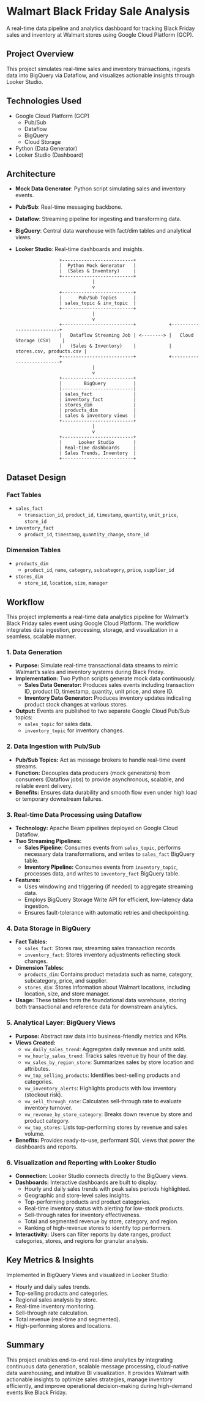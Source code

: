 # Walmart Black Friday Sale Analysis

A real-time data pipeline and analytics dashboard for tracking Black Friday sales and inventory at Walmart stores using Google Cloud Platform (GCP).

## Project Overview

This project simulates real-time sales and inventory transactions, ingests data into BigQuery via Dataflow, and visualizes actionable insights through Looker Studio.


## Technologies Used

- Google Cloud Platform (GCP)
  - Pub/Sub
  - Dataflow
  - BigQuery
  - Cloud Storage
- Python (Data Generator)
- Looker Studio (Dashboard)


## Architecture

- **Mock Data Generator**: Python script simulating sales and inventory events.
- **Pub/Sub**: Real-time messaging backbone.
- **Dataflow**: Streaming pipeline for ingesting and transforming data.
- **BigQuery**: Central data warehouse with fact/dim tables and analytical views.
- **Looker Studio**: Real-time dashboards and insights.

                      +--------------------------+
                      |  Python Mock Generator   |
                      |  (Sales & Inventory)     |
                      +--------------------------+
                                  |
                                  v
                      +--------------------------+
                      |      Pub/Sub Topics      |
                      | sales_topic & inv_topic  |
                      +--------------------------+
                                  |
                                  v
                      +--------------------------+            +--------------------------+
                      |   Dataflow Streaming Job | <--------> |   Cloud Storage (CSV)    |
                      |   (Sales & Inventory)    |            | stores.csv, products.csv |
                      +--------------------------+            +--------------------------+
                                  |
                                  v
                      +--------------------------+
                      |        BigQuery          |
                      |--------------------------|
                      | sales_fact               |
                      | inventory_fact           |
                      | stores_dim               |
                      | products_dim             |
                      | sales & inventory views  |
                      +--------------------------+
                                  |
                                  v
                      +--------------------------+
                      |      Looker Studio       |
                      | Real-time dashboards     |
                      | Sales Trends, Inventory  |
                      +--------------------------+


## Dataset Design

### Fact Tables
- `sales_fact`  
  - `transaction_id`, `product_id`, `timestamp`, `quantity`, `unit_price`, `store_id`
- `inventory_fact`  
  - `product_id`, `timestamp`, `quantity_change`, `store_id`

### Dimension Tables
- `products_dim`  
  - `product_id`, `name`, `category`, `subcategory`, `price`, `supplier_id`
- `stores_dim`  
  - `store_id`, `location`, `size`, `manager`


## Workflow

This project implements a real-time data analytics pipeline for Walmart’s Black Friday sales event using Google Cloud Platform. The workflow integrates data ingestion, processing, storage, and visualization in a seamless, scalable manner.

### 1. Data Generation

- **Purpose:** Simulate real-time transactional data streams to mimic Walmart’s sales and inventory systems during Black Friday.
- **Implementation:** Two Python scripts generate mock data continuously:
  - **Sales Data Generator:** Produces sales events including transaction ID, product ID, timestamp, quantity, unit price, and store ID.
  - **Inventory Data Generator:** Produces inventory updates indicating product stock changes at various stores.
- **Output:** Events are published to two separate Google Cloud Pub/Sub topics:
  - `sales_topic` for sales data.
  - `inventory_topic` for inventory changes.

### 2. Data Ingestion with Pub/Sub

- **Pub/Sub Topics:** Act as message brokers to handle real-time event streams.
- **Function:** Decouples data producers (mock generators) from consumers (Dataflow jobs) to provide asynchronous, scalable, and reliable event delivery.
- **Benefits:** Ensures data durability and smooth flow even under high load or temporary downstream failures.

### 3. Real-time Data Processing using Dataflow

- **Technology:** Apache Beam pipelines deployed on Google Cloud Dataflow.
- **Two Streaming Pipelines:**
  - **Sales Pipeline:** Consumes events from `sales_topic`, performs necessary data transformations, and writes to `sales_fact` BigQuery table.
  - **Inventory Pipeline:** Consumes events from `inventory_topic`, processes data, and writes to `inventory_fact` BigQuery table.
- **Features:**
  - Uses windowing and triggering (if needed) to aggregate streaming data.
  - Employs BigQuery Storage Write API for efficient, low-latency data ingestion.
  - Ensures fault-tolerance with automatic retries and checkpointing.

### 4. Data Storage in BigQuery

- **Fact Tables:**
  - `sales_fact`: Stores raw, streaming sales transaction records.
  - `inventory_fact`: Stores inventory adjustments reflecting stock changes.
- **Dimension Tables:**
  - `products_dim`: Contains product metadata such as name, category, subcategory, price, and supplier.
  - `stores_dim`: Stores information about Walmart locations, including location, size, and store manager.
- **Usage:** These tables form the foundational data warehouse, storing both transactional and reference data for downstream analytics.

### 5. Analytical Layer: BigQuery Views

- **Purpose:** Abstract raw data into business-friendly metrics and KPIs.
- **Views Created:**
  - `vw_daily_sales_trend`: Aggregates daily revenue and units sold.
  - `vw_hourly_sales_trend`: Tracks sales revenue by hour of the day.
  - `vw_sales_by_region_store`: Summarizes sales by store location and attributes.
  - `vw_top_selling_products`: Identifies best-selling products and categories.
  - `vw_inventory_alerts`: Highlights products with low inventory (stockout risk).
  - `vw_sell_through_rate`: Calculates sell-through rate to evaluate inventory turnover.
  - `vw_revenue_by_store_category`: Breaks down revenue by store and product category.
  - `vw_top_stores`: Lists top-performing stores by revenue and sales volume.
- **Benefits:** Provides ready-to-use, performant SQL views that power the dashboards and reports.

### 6. Visualization and Reporting with Looker Studio

- **Connection:** Looker Studio connects directly to the BigQuery views.
- **Dashboards:** Interactive dashboards are built to display:
  - Hourly and daily sales trends with peak sales periods highlighted.
  - Geographic and store-level sales insights.
  - Top-performing products and product categories.
  - Real-time inventory status with alerting for low-stock products.
  - Sell-through rates for inventory effectiveness.
  - Total and segmented revenue by store, category, and region.
  - Ranking of high-revenue stores to identify top performers.
- **Interactivity:** Users can filter reports by date ranges, product categories, stores, and regions for granular analysis.


## Key Metrics & Insights

Implemented in BigQuery Views and visualized in Looker Studio:
- Hourly and daily sales trends.
- Top-selling products and categories.
- Regional sales analysis by store.
- Real-time inventory monitoring.
- Sell-through rate calculation.
- Total revenue (real-time and segmented).
- High-performing stores and locations.


## Summary

This project enables end-to-end real-time analytics by integrating continuous data generation, scalable message processing, cloud-native data warehousing, and intuitive BI visualization. It provides Walmart with actionable insights to optimize sales strategies, manage inventory efficiently, and improve operational decision-making during high-demand events like Black Friday.


